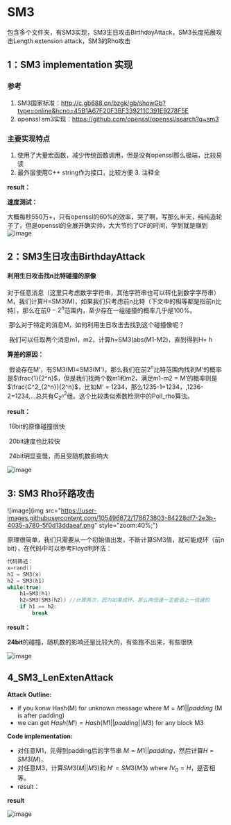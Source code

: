 # SM3

包含多个文件夹，有SM3实现，SM3生日攻击BirthdayAttack，SM3长度拓展攻击Length extension attack，SM3的Rho攻击



## 1：SM3 implementation 实现
### 参考
  1.  SM3国家标准：http://c.gb688.cn/bzgk/gb/showGb?type=online&hcno=45B1A67F20F3BF339211C391E9278F5E
  2.  openssl sm3实现：https://github.com/openssl/openssl/search?q=sm3

### 主要实现特点
  1.  使用了大量宏函数，减少传统函数调用，但是没有openssl那么极端，比较易读
  2.  最外层使用C++ string作为接口，比较方便
        3.  注释全



**result：**

**速度测试：**

​	大概每秒550万+，只有openssl的60%的效率，哭了啊，写那么半天，纯纯造轮子了，但是openssl的全展开确实帅，大大节约了CF的时间，学到就是赚到
![image](https://user-images.githubusercontent.com/105496872/178872340-7af360ee-9388-4b2c-a763-753456ee9c1a.png)



## 2：SM3生日攻击BirthdayAttack

#### 利用生日攻击找n比特碰撞的原像

​		对于任意消息（这里只考虑数字字符串，其他字符串也可以转化到数字字符串）M，我们计算H=SM3(M)，如果我们只考虑前n比特（下文中的相等都是指前n比特），那么在前$0-2^{n}$范围内，至少存在一组碰撞的概率几乎是100%。

​		那么对于特定的消息M，如何利用生日攻击去找到这个碰撞像呢？

​		我们可以任取两个消息m1，m2，计算h=SM3(abs(M1-M2)，直到得到H= h

**算差的原因：**

​		假设存在M‘，有SM3(M)=SM3(M')，那么我们在前$2^n$比特范围内找到M'的概率是$\frac{1}{2^n}$，但是我们找两个数m1和m2，满足m1-m2 = M’的概率则是$\frac{C^2_{2^n}}{2^n}$，比如M‘ = 1234，那么1235-1=1234，,1236-2=1234,...总共有$C^2_{2^n}$组。这个比较类似素数检测中的Poll_rho算法。



**result：**

​		16bit的原像碰撞很快

​		20bit速度也比较快

​		24bit明显变慢，而且受随机数影响大

![image](https://user-images.githubusercontent.com/105496872/178875482-48b847f7-7b50-40f6-ac26-100b99972244.png)





## 3:	SM3 Rho环路攻击

![image](img src="https://user-images.githubusercontent.com/105496872/178673803-84228df7-2e3b-4035-a780-5f0d13ddaeaf.png" style="zoom:40%;")


​	原理很简单，我们只需要从一个初始值出发，不断计算SM3值，就可能成环（前n bit），在代码中可以参考Floyd判环法：

```c++
代码简述：
x=rand()
h1 = SM3(x)
h2 = SM3(h1)
while(true)
    h1=SM3(h1)
    h2=SM3(SM3(h2)) //计算两次，因为如果成环，那么两倍速一定能追上一倍速的
    if h1 == h2:
        break
```



**result：**

​	**24bit**的碰撞，随机数的影响还是比较大的，有些跑不出来，有些很快

![image](https://user-images.githubusercontent.com/105496872/178882731-9669b3e9-469c-4990-960c-0b2505310462.png)






## 4_SM3_LenExtenAttack



**Attack Outline:**

- if you konw Hash(M) for unknown message where $M = M1||padding$ (M is after padding)
- we can get $Hash(M') = Hash(M1||padding||M3)$  for any block M3



**Code implementation:**

- 对任意M1，先得到padding后的字节串 $M = M1||padding$，然后计算$H=SM3(M)$，
- 对任意M3，计算$SM3(M||M3)$和 $H' = SM3(M3)$ where $IV_0 = H$，是否相等。
- result：

**result**

![image](https://user-images.githubusercontent.com/105496872/178882908-845e381f-7df6-4163-9bfe-10e2a9b98b1b.png)


